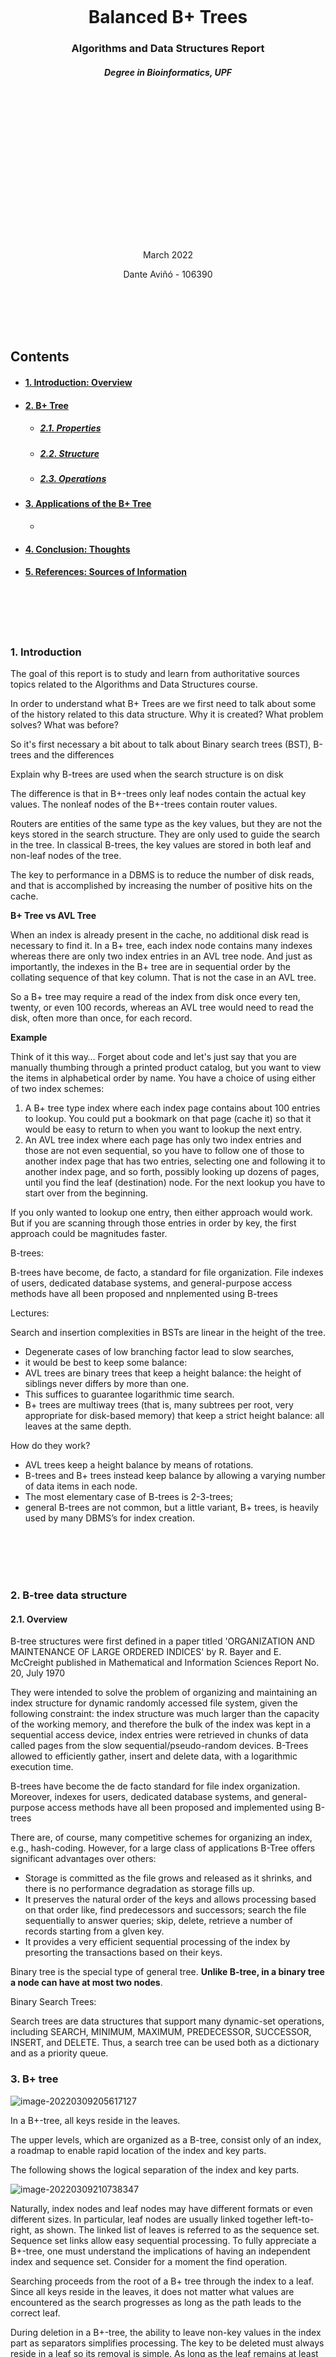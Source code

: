 <br/><br/>
<br/><br/>
<br/><br/>
<br/><br/>
    

<div style="text-align: center;">
    <h1>Balanced B+ Trees</h1>
	<h3>Algorithms and Data Structures Report</h3>
    <h5>Degree in Bioinformatics, UPF</h5>
    <br/><br/>
    <br/><br/>
	<br/><br/>
	<br/><br/>
    <br/><br/>
    <br/><br/>
    <br/><br/>
	<p>March 2022</p>
	<p>Dante Aviñó - 106390</p>
</div>


<div style="page-break-after: always; break-after: page;"></div>

<br/><br/>
<br/><br/>

<h2> Contents </h2>

- #### [1. Introduction: Overview](#Introduction)

- #### [2. B+ Tree](#B+Tree)

  - ##### [2.1. Properties](#B+Properties)
  - ##### [2.2. Structure](#B+Structure)
  - ##### [2.3. Operations](#B+Operations)

- #### [3. Applications of the B+ Tree](#B+Uses)

  - 

- #### [4. Conclusion: Thoughts](#Conclusion)

- #### [5. References: Sources of Information](#References)

<div style="page-break-after: always; break-after: page;"></div>

<br/><br/>
<br/><br/>

<div id='Introduction'/>
<h3>1. Introduction </h3>
The goal of this report is to study and learn from authoritative sources topics related to the Algorithms and Data Structures course.

In order to understand what B+ Trees are we first need to talk about some of the history related to this data structure. Why it is created? What problem solves? What was before?

So it's first necessary a bit about to talk about Binary search trees (BST), B-trees and the differences


Explain why B-trees are used when the search structure is on disk

The difference is that in B+-trees only leaf nodes contain the actual key values. The nonleaf nodes of the B+-trees contain router values.

Routers are entities of the same type as the key values, but they are not the keys stored in the search structure. They are only used to guide the search in the tree. In classical B-trees, the key values are stored in both leaf and non-leaf nodes of the tree.





The key to performance in a DBMS is to reduce the number of disk reads, and that is accomplished by increasing the number of positive hits on the cache.

**B+ Tree vs AVL Tree**

When an index is already present in the cache, no additional disk read is necessary to find it. In a B+ tree, each index node contains many indexes whereas there are only two index entries in an AVL tree node. And just as importantly, the indexes in the B+ tree are in sequential order by the collating sequence of that key column. That is not the case in an AVL tree.

So a B+ tree may require a read of the index from disk once every ten, twenty, or even 100 records, whereas an AVL tree would need to read the disk, often more than once, for each record.

**Example**

Think of it this way… Forget about code and let's just say that you are manually thumbing through a printed product catalog, but you want to view the items in alphabetical order by name. You have a choice of using either of two index schemes:

1. A B+ tree type index where each index page contains about 100 entries to lookup. You could put a bookmark on that page (cache it) so that it would be easy to return to when you want to lookup the next entry.
2. An AVL tree index where each page has only two index entries and those are not even sequential, so you have to follow one of those to another index page that has two entries, selecting one and following it to another index page, and so forth, possibly looking up dozens of pages, until you find the leaf (destination) node. For the next lookup you have to start over from the beginning.

If you only wanted to lookup one entry, then either approach would work. But if you are scanning through those entries in order by key, the first approach could be magnitudes faster.





B-trees:

B-trees have become, de facto, a standard for file organization. File indexes of users, dedicated database systems, and general-purpose access methods have all been proposed and nnplemented using B-trees







Lectures:

Search and insertion complexities in BSTs are linear in the height of the tree. 

- Degenerate cases of low branching factor lead to slow searches, 
- it would be best to keep some balance: 
- AVL trees are binary trees that keep a height balance: the height of siblings never differs by more than one. 
- This suffices to guarantee logarithmic time search. 
- B+ trees are multiway trees (that is, many subtrees per root, very appropriate for disk-based memory) that keep a strict height balance: all leaves at the same depth. 

How do they work? 

- AVL trees keep a height balance by means of rotations. 
- B-trees and B+ trees instead keep balance by allowing a varying number of data items in each node. 
- The most elementary case of B-trees is 2-3-trees; 
- general B-trees are not common, but a little variant, B+ trees, is heavily used by many DBMS’s for index creation. 

<div style="page-break-after: always; break-after: page;"></div>

<br/><br/>
<br/><br/>



<div id='B-Tree'/>
<h3>2. B-tree data structure</h3>

<div id='Overview'/>
<h4>2.1. Overview</h4>

B-tree  structures were first defined in a paper titled 'ORGANIZATION AND MAINTENANCE OF LARGE  ORDERED INDICES' by R. Bayer and E. McCreight published in Mathematical and Information Sciences Report No. 20,  July 1970

They were intended to solve the problem of organizing and maintaining an index structure for dynamic randomly accessed file system, given the following constraint: the index structure was much larger than the capacity of the working memory, and therefore the bulk of the index was kept in a sequential access device, index entries were retrieved in chunks of data called pages from the slow sequential/pseudo-random devices. B-Trees  allowed to efficiently gather, insert and delete data, with a logarithmic execution time.

B-trees have become the de facto standard for file index organization. Moreover, indexes for users, dedicated database systems, and general-purpose access methods have all been proposed and implemented using B-trees

There are, of course, many competitive schemes for organizing an index, e.g., hash-coding. However, for a large class of applications B-Tree offers significant advantages over others:

- Storage is committed as the file grows and released as it shrinks, and there is no performance degradation as storage fills up. 
- It preserves the natural order of the keys and allows processing based on that order like, find predecessors and  successors; search the file sequentially to answer queries;  skip, delete, retrieve a number of records starting from a  glven key.  
- It provides a very efficient sequential processing of the index by presorting the transactions based on their keys.




Binary tree is the special type of general tree. **Unlike B-tree, in a binary tree a node can have at most two nodes**.



Binary Search Trees:

Search trees are data structures that support many dynamic-set operations, including SEARCH, MINIMUM, MAXIMUM, PREDECESSOR, SUCCESSOR, INSERT, and DELETE. Thus, a search tree can be used both as a dictionary and as a priority queue.

<div id='B+Tree'/>
<h3>3. B+ tree</h3>

![image-20220309205617127](/home/dabadav/Documents/GitHub/Report/data/image-20220309205617127.png)

In a B+-tree, all keys reside in the leaves. 

The upper levels, which are organized as a B-tree, consist only of an index, a roadmap to enable rapid location of the index and key parts. 

The following shows the logical separation of the index and key parts. 

![image-20220309210738347](/home/dabadav/Documents/GitHub/Report/data/image-20220309210738347.png)

Naturally, index nodes and leaf nodes may have different formats or even different sizes. In particular, leaf nodes are usually linked together left-to-right, as shown. The linked list of leaves is referred to as the sequence set. Sequence set links allow easy sequential processing.
To fully appreciate a B+-tree, one must understand the implications of having an independent index and sequence set. Consider for a moment the find operation. 

Searching proceeds from the root of a B+ tree through the index to a leaf. Since all keys reside in the leaves, it does not matter what values are encountered as the search progresses as long as the path leads to the correct leaf.

During deletion in a B+-tree, the ability to leave non-key values in the index part as separators simplifies  processing. The key to be deleted must always reside in a leaf so its removal is simple. As long as the leaf
remains at least half full, the index need not be changed, even if a copy of the key had been propagated up into it. Figure 14 shows how the copy of a deleted key can still direct searches to the correct leaf. Of course, if an underflow condition arises, the redistribution or concatenation procedures may require adjusting values in the index as well as in the leaves. Insertion and find operations in a B÷-tree are processed almost identically to insertion and find operations in a B-tree. When a leaf splits in two, instead of promoting the middle key, the algorithm promotes a copy of the key, retaining the actual key in the right leaf. Find operations differ from those in a B-tree in that searching does not stop if a key in the index equals the query value. Instead, the nearest right pointer is followed, and the search proceeds all the way to a leaf. We have seen that B-trees, which support low-cost find, insert, and delete operations, may require logdn accesses to secondary storage to process a next operation. The B÷-tree implementation retains the ogarithmic cost properties for operations by key, but gains the advantage of requiring at most 1 access to satisfy a next operation. Moreover, during the sequential processing of a file, no node will be accessed more than once, so space for only 1 node need be available in main memory. Thus, B+ trees are well suited to applications which entail both random and sequential processing

<div id='B+Structure'/>
<h4>3.1. Structure</h4>

A B+ tree T consists of nodes. One of the nodes is a special node T.root. 

If a node x is a non-leaf node, it has the following fields: 

- x.n the number of router values currently stored in node x 

- The router values stored in node x in increasing order 

  x.router1 < x.router2 < ... < x.routerx.n 

- x.leaf , a boolean field whose value is FALSE meaning that x is a non-leaf node •

- x.n+1 pointers x.c1, x.c2, x.c3,...,x.cx.n+1 to the children of x. 

If the node x is a leaf node, it has the following fields 

- x.n number of key values currently stored in x. 1 

- The key values stored in node x in increasing order 

  x.key1 < x.key2 < ... < x.keyx.n 
  
- x.leaf , a boolean field whose value is TRUE meaning that x is a leaf node. 

If we consider a non-leaf node x and pointers in it x.c1, x.c2, x.c3,...,x.cx.n+1 
the following condition is true: 
k1 ≤ x.router1 < k2 ≤ x.router2 < k3 ... < kx.n ≤ x.routerx.n < kx.n+1

where ki is any key or router value in the subtree pointed by the pointer x.ci. 

An example of the non-leaf node containing 5 router values:

<br/><br/>

<div id='B+Properties'/>
<h4>3.2. B+ Properties </h4>

The B+ tree has to satisfy the following balance conditions: 

• Every path from the root node to a leaf node has an equal length, i.e. every leaf node has the same depth which is the height of the tree. 

• Every node of the B+-tree except the root node is at least half-filled. The latter condition can be formulated more exactly: denote by s(x) the number of children of node x if x is a non-leaf node and the number of keys stored in x if x is a leaf node. Let t ≥ 2 be a fixed integer constant. For each node x of the B+-tree, the following is true: 

​	• 1 ≤ s(x) ≤ 2t, if x is the only node in the tree. 

​	• 2 ≤ s(x) ≤ 2t, if x is the root node and the tree contains also other nodes in addition to the root node. 

​	• t ≤ s(x) ≤ 2t, otherwise. 

Because the B+-tree satisfies the given balance conditions, we can prove that the hight h of the B+ tree 

<p style="text-align: center;">h ≤ logt n</p>

where n is the number of the keys stored in the tree.

<br/><br/>

<div id='B+Operations'/>
<h4>3.3. B+ Operations</h4>

<h5>Searching</h5>

```c++
BTreeSearch(T,k)
x = T.root
while not x.leaf
	i = 1
	while i ≤ x.n and k > x.routeri
		i = i+1
	x = x.ci
	DiskRead(x)
i = 1
while i ≤ x.n and k > x.keyi
	i = i+1
if i ≤ x.n and k = x.keyi
	return ( x, i )
else return NIL
```
<u>**Time Complexity**</u>

<h4>Insertion</h4>

<h4>Deletion</h4>

<div style="page-break-after: always; break-after: page;"></div>

<br/><br/>
<br/><br/>

<div id='B+Uses'/>
<h3>4. Uses of the B+ Tree</h4>
B+ trees are one of the most popular data structures for databases today. They are used to store and retrieve large amounts of data very quickly.


<div style="page-break-after: always; break-after: page;"></div>

<br/><br/>
<br/><br/>

<div id='Conclusion'/>
<h3>5. Conclusion: Thoughts</h4>
In a nutshell, in this report has been very interesting to perform, see and explore. 


Whether you’re interested in how exactly people get rich by mining bitcoin to do so yourself or you’re
simply curious to know about database security structure and how exactly you are identified on your accounts, the answer to that is to understand the various concepts that hashing revolves around.
Finding out these things and seeing how hashing and them are tied together was interesting and dynamic to explore and learn about, as many of these are things we observe and interact with every other day and we never really stop to give them any thought. By doing so, we learnt some more about hashing and in turn about the world we live in, and that which surrounds us.

<div style="page-break-after: always; break-after: page;"></div>

<br/><br/>
<br/><br/>

<div id='References'/>
<h3>6. References: Sources of Information</h4>


**Introduction to algorithms; [Thomas H. Cormen](https://edutechlearners.com/download/Introduction_to_algorithms-3rd%20Edition.pdf), 3rd Edition (2009)**

**Organization and maintenance of large ordered indices; [R. Bayer, E. McCreight](https://infolab.usc.edu/csci585/Spring2010/den_ar/indexing.pdf), July 1970**

**The Ubiquitous B-Tree; [Comer, Douglas](http://carlosproal.com/ir/papers/p121-comer.pdf), June 1979**

**A Novel Space Based Hosting Approach for Ultra Low Latency Web Services; [Dala, Debabrata](https://www.techrxiv.org/ndownloader/files/33448376/1), January 2022**

**2-3 and B-Trees; [Shankha, Amartya](https://ocw.mit.edu/courses/electrical-engineering-and-computer-science/6-046j-design-and-analysis-of-algorithms-spring-2015/recitation-videos/recitation-2-b-trees), March 2016**

